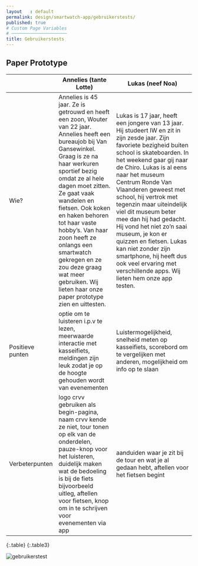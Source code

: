 ```yaml
---
layout   : default
permalink: design/smartwatch-app/gebruikerstests/
published: true
# Custom Page Variables
# ─────────────────────
title: Gebruikerstests
---
```


Paper Prototype
---------------

|        | Annelies (tante Lotte)          | Lukas (neef Noa)  |
|-------------|-------------|-------------|
| Wie?      | Annelies is 45 jaar. Ze is getrouwd en heeft een zoon, Wouter van 22 jaar. Annelies heeft een bureaujob bij Van Gansewinkel. Graag is ze na haar werkuren sportief bezig omdat ze al hele dagen moet zitten. Ze gaat vaak wandelen en fietsen. Ook koken en haken behoren tot haar vaste hobby’s. Van haar zoon heeft ze onlangs een smartwatch gekregen en ze zou deze graag wat meer gebruiken. Wij lieten haar onze paper prototype zien en uittesten. | Lukas is 17 jaar, heeft een jongere  van 13 jaar. Hij studeert IW en zit in zijn zesde jaar. Zijn favoriete bezigheid buiten school is skateboarden. In het weekend gaar gij naar de Chiro. Lukas is al eens naar het museum Centrum Ronde Van Vlaanderen geweest met school, hij vertrok met tegenzin maar uiteindelijk viel dit museum beter mee dan hij had gedacht. Hij vond het niet zo’n saai museum, je kon er quizzen en fietsen. Lukas kan niet zonder zijn smartphone, hij heeft dus ook veel ervaring met verschillende apps. Wij lieten hem onze app testen.|
| Positieve punten     | optie om te luisteren i.p.v te lezen, meerwaarde interactie met kasseifiets, meldingen zijn leuk zodat je op de hoogte gehouden wordt van evenementen     |   Luistermogelijkheid, snelheid meten op kasseifiets, scorebord om te vergelijken met anderen, mogelijkheid om info op te slaan  |
| Verbeterpunten | logo crvv gebruiken als begin-pagina, naam crvv kende ze niet, tour tonen op elk van de onderdelen, pauze-knop voor het luisteren, duidelijk maken wat de bedoeling is bij de fiets bijvoorbeeld uitleg, aftellen voor fietsen, knop om in te schrijven voor evenementen via app      |    aanduiden waar je zit bij de tour en wat je al gedaan hebt, aftellen voor het fietsen begint |
{:.table}
{:.table3}

<img class="max-width" src="{{ 'assets/img/gebruikerstest_watch.jpg' | relative_url }}" alt="gebruikerstest"/>